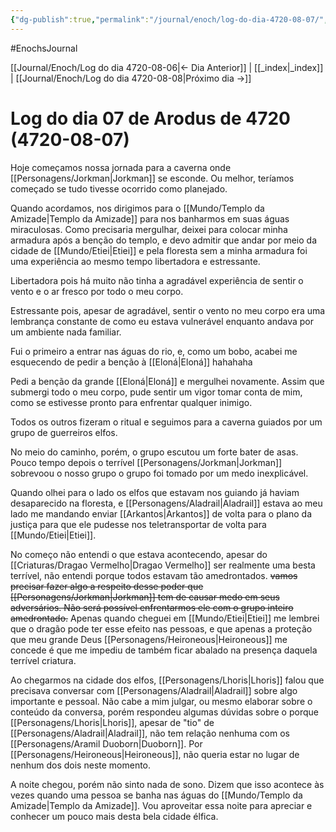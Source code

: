 ```yaml
---
{"dg-publish":true,"permalink":"/journal/enoch/log-do-dia-4720-08-07/","dgHomeLink":true,"dgPassFrontmatter":false}
---
```


#EnochsJournal 

[[Journal/Enoch/Log do dia 4720-08-06|<- Dia Anterior]] | [[_index|_index]] | [[Journal/Enoch/Log do dia 4720-08-08|Próximo dia ->]]

# Log do dia 07 de Arodus de 4720 (4720-08-07)
Hoje começamos nossa jornada para a caverna onde [[Personagens/Jorkman|Jorkman]] se esconde. Ou melhor, teríamos começado se tudo tivesse ocorrido como planejado.

Quando acordamos, nos dirigimos para o [[Mundo/Templo da Amizade|Templo da Amizade]] para nos banharmos em suas águas miraculosas. Como precisaria mergulhar, deixei para colocar minha armadura após a benção do templo, e devo admitir que andar por meio da cidade de [[Mundo/Etiei|Etiei]] e pela floresta sem a minha armadura foi uma experiência ao mesmo tempo libertadora e estressante.

Libertadora pois há muito não tinha a agradável experiência de sentir o vento e o ar fresco por todo o meu corpo.

Estressante pois, apesar de agradável, sentir o vento no meu corpo era uma lembrança constante de como eu estava vulnerável enquanto andava por um ambiente nada familiar.

Fui o primeiro a entrar nas águas do rio, e, como um bobo, acabei me esquecendo de pedir a benção à [[Eloná|Eloná]] hahahaha

Pedi a benção da grande [[Eloná|Eloná]] e mergulhei novamente. Assim que submergi todo o meu corpo, pude sentir um vigor tomar conta de mim, como se estivesse pronto para enfrentar qualquer inimigo.

Todos os outros fizeram o ritual e seguimos para a caverna guiados por um grupo de guerreiros elfos.

No meio do caminho, porém, o grupo escutou um forte bater de asas. Pouco tempo depois o terrível [[Personagens/Jorkman|Jorkman]] sobrevoou o nosso grupo o grupo foi tomado por um medo inexplicável. 

Quando olhei para o lado os elfos que estavam nos guiando já haviam desaparecido na floresta, e [[Personagens/Aladrail|Aladrail]] estava ao meu lado me mandando enviar [[Arkantos|Arkantos]] de volta para o plano da justiça para que ele pudesse nos teletransportar de volta para [[Mundo/Etiei|Etiei]].

No começo não entendi o que estava acontecendo, apesar do [[Criaturas/Dragao Vermelho|Dragao Vermelho]] ser realmente uma besta terrível, não entendi porque todos estavam tão amedrontados. <s class="aside-in">vamos precisar fazer algo a respeito desse poder que [[Personagens/Jorkman|Jorkman]] tem de causar medo em seus adversários. Não será possível enfrentarmos ele com o grupo inteiro amedrontado.</s> Apenas quando cheguei em [[Mundo/Etiei|Etiei]] me lembrei que o dragão pode ter esse efeito nas pessoas, e que apenas a proteção que meu grande Deus [[Personagens/Heironeous|Heironeous]] me concede é que me impediu de também ficar abalado na presença daquela terrível criatura.

Ao chegarmos na cidade dos elfos, [[Personagens/Lhoris|Lhoris]] falou que precisava conversar com [[Personagens/Aladrail|Aladrail]] sobre algo importante e pessoal. Não cabe a mim julgar, ou mesmo elaborar sobre o conteúdo da conversa, porém respondeu algumas dúvidas sobre o porque [[Personagens/Lhoris|Lhoris]], apesar de "tio" de [[Personagens/Aladrail|Aladrail]], não tem relação nenhuma com os [[Personagens/Aramil Duoborn|Duoborn]]. Por [[Personagens/Heironeous|Heironeous]], não queria estar no lugar de nenhum dos dois neste momento.

A noite chegou, porém não sinto nada de sono. Dizem que isso acontece às vezes quando uma pessoa se banha nas águas do [[Mundo/Templo da Amizade|Templo da Amizade]]. Vou aproveitar essa noite para apreciar e conhecer um pouco mais desta bela cidade élfica.


